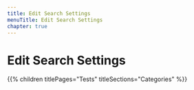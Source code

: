 ```yaml
---
title: Edit Search Settings
menuTitle: Edit Search Settings
chapter: true
---
```


# Edit Search Settings

{{% children titlePages="Tests" titleSections="Categories" %}}
